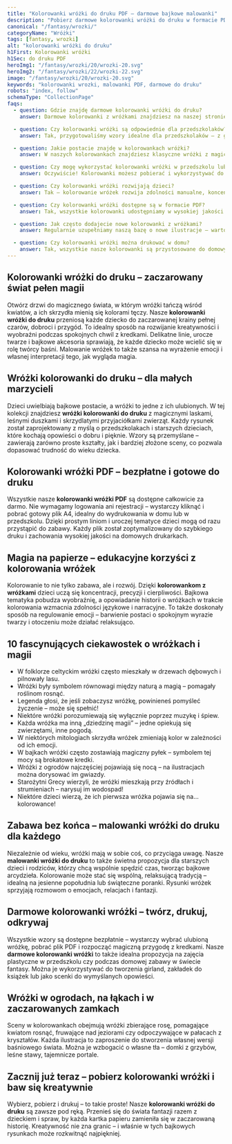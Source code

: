 ```yaml
---
title: "Kolorowanki wróżki do druku PDF – darmowe bajkowe malowanki"
description: "Pobierz darmowe kolorowanki wróżki do druku w formacie PDF. Magia, zaczarowane ogrody – idealne dla dzieci. "
canonical: "/fantasy/wrozki/"
categoryName: "Wróżki"
tags: [fantasy, wrozki]
alt: "kolorowanki wróżki do druku"
h1First: Kolorowanki wróżki
h1Sec: do druku PDF
heroImg1: "/fantasy/wrozki/20/wrozki-20.svg"
heroImg2: "/fantasy/wrozki/22/wrozki-22.svg"
image: "/fantasy/wrozki/20/wrozki-20.svg"
keywords: "kolorowanki wrozki, malowanki PDF, darmowe do druku"
robots: "index, follow"
schemaType: "CollectionPage"
faqs:
  - question: Gdzie znajdę darmowe kolorowanki wróżki do druku?
    answer: Darmowe kolorowanki z wróżkami znajdziesz na naszej stronie – wystarczy pobrać pliki PDF i wydrukować je w formacie A4. Nie wymagamy logowania ani rejestracji.

  - question: Czy kolorowanki wróżki są odpowiednie dla przedszkolaków?
    answer: Tak, przygotowaliśmy wzory idealne dla przedszkolaków – z grubymi konturami, prostymi kształtami i bajkowymi motywami, które rozbudzają dziecięcą wyobraźnię.

  - question: Jakie postacie znajdę w kolorowankach wróżki?
    answer: W naszych kolorowankach znajdziesz klasyczne wróżki z magicznymi różdżkami, skrzydlatych opiekunów natury, wróżki w zaczarowanych ogrodach i wiele innych fantastycznych ilustracji.

  - question: Czy mogę wykorzystać kolorowanki wróżki w przedszkolu lub szkole?
    answer: Oczywiście! Kolorowanki możesz pobierać i wykorzystywać do celów edukacyjnych w placówkach oświatowych – to świetny materiał na zajęcia plastyczne lub tematyczne.

  - question: Czy kolorowanki wróżki rozwijają dzieci?
    answer: Tak – kolorowanie wróżek rozwija zdolności manualne, koncentrację i kreatywność. Dodatkowo bajkowa tematyka pomaga w rozwijaniu opowieści i myślenia obrazowego.

  - question: Czy kolorowanki wróżki dostępne są w formacie PDF?
    answer: Tak, wszystkie kolorowanki udostępniamy w wysokiej jakości formacie PDF – gotowym do druku bez żadnych dodatkowych kroków.

  - question: Jak często dodajecie nowe kolorowanki z wróżkami?
    answer: Regularnie uzupełniamy naszą bazę o nowe ilustracje – warto zaglądać co kilka dni, by odkryć świeże propozycje z bajkowego świata wróżek.

  - question: Czy kolorowanki wróżki można drukować w domu?
    answer: Tak, wszystkie nasze kolorowanki są przystosowane do domowych drukarek – wystarczy standardowy papier A4 i można zaczynać zabawę!
---
```


## Kolorowanki wróżki do druku – zaczarowany świat pełen magii

Otwórz drzwi do magicznego świata, w którym wróżki tańczą wśród kwiatów, a ich skrzydła mienią się kolorami tęczy. Nasze **kolorowanki wróżki do druku** przeniosą każde dziecko do zaczarowanej krainy pełnej czarów, dobroci i przygód. To idealny sposób na rozwijanie kreatywności i wyobraźni podczas spokojnych chwil z kredkami. Delikatne linie, urocze twarze i bajkowe akcesoria sprawiają, że każde dziecko może wcielić się w rolę twórcy baśni. Malowanie wróżek to także szansa na wyrażenie emocji i własnej interpretacji tego, jak wygląda magia.

## Wróżki kolorowanki do druku – dla małych marzycieli

Dzieci uwielbiają bajkowe postacie, a wróżki to jedne z ich ulubionych. W tej kolekcji znajdziesz **wróżki kolorowanki do druku** z magicznymi laskami, leśnymi duszkami i skrzydlatymi przyjaciółkami zwierząt. Każdy rysunek został zaprojektowany z myślą o przedszkolakach i starszych dzieciach, które kochają opowieści o dobru i pięknie. Wzory są przemyślane – zawierają zarówno proste kształty, jak i bardziej złożone sceny, co pozwala dopasować trudność do wieku dziecka.

## Kolorowanki wróżki PDF – bezpłatne i gotowe do druku

Wszystkie nasze **kolorowanki wróżki PDF** są dostępne całkowicie za darmo. Nie wymagamy logowania ani rejestracji – wystarczy kliknąć i pobrać gotowy plik A4, idealny do wydrukowania w domu lub w przedszkolu. Dzięki prostym liniom i uroczej tematyce dzieci mogą od razu przystąpić do zabawy. Każdy plik został zoptymalizowany do szybkiego druku i zachowania wysokiej jakości na domowych drukarkach.

## Magia na papierze – edukacyjne korzyści z kolorowania wróżek

Kolorowanie to nie tylko zabawa, ale i rozwój. Dzięki **kolorowankom z wróżkami** dzieci uczą się koncentracji, precyzji i cierpliwości. Bajkowa tematyka pobudza wyobraźnię, a opowiadanie historii o wróżkach w trakcie kolorowania wzmacnia zdolności językowe i narracyjne. To także doskonały sposób na regulowanie emocji – barwienie postaci o spokojnym wyrazie twarzy i otoczeniu może działać relaksująco.

## 10 fascynujących ciekawostek o wróżkach i magii

<ul class="grid grid-cols-1 mb-3 sm:grid-cols-2 md:grid-cols-3 lg:grid-cols-5 gap-x-6 gap-y-3 text-center text-base md:text-lg font-light max-w-5xl mx-auto">
  <li class="bg-none text-black p-2 flex items-center justify-center font-medium rounded border-4 border-dotted border-pink-400">W folklorze celtyckim wróżki często mieszkały w drzewach dębowych i pilnowały lasu.</li>
  <li class="bg-none text-black p-2 flex items-center justify-center font-medium rounded border-4 border-dotted border-lime-500">Wróżki były symbolem równowagi między naturą a magią – pomagały roślinom rosnąć.</li>
  <li class="bg-none text-black p-2 flex items-center justify-center font-medium rounded border-4 border-dotted border-purple-500">Legenda głosi, że jeśli zobaczysz wróżkę, powinieneś pomyśleć życzenie – może się spełnić!</li>
  <li class="bg-none text-black p-2 flex items-center justify-center font-medium rounded border-4 border-dotted border-blue-400">Niektóre wróżki porozumiewają się wyłącznie poprzez muzykę i śpiew.</li>
  <li class="bg-none text-black p-2 flex items-center justify-center font-medium rounded border-4 border-dotted border-orange-400">Każda wróżka ma inną „dziedzinę magii” – jedne opiekują się zwierzętami, inne pogodą.</li>
  <li class="bg-none text-black p-2 flex items-center justify-center font-medium rounded border-4 border-dotted border-yellow-400">W niektórych mitologiach skrzydła wróżek zmieniają kolor w zależności od ich emocji.</li>
  <li class="bg-none text-black p-2 flex items-center justify-center font-medium rounded border-4 border-dotted border-teal-400">W bajkach wróżki często zostawiają magiczny pyłek – symbolem tej mocy są brokatowe kredki.</li>
  <li class="bg-none text-black p-2 flex items-center justify-center font-medium rounded border-4 border-dotted border-red-400">Wróżki z ogrodów najczęściej pojawiają się nocą – na ilustracjach można dorysować im gwiazdy.</li>
  <li class="bg-none text-black p-2 flex items-center justify-center font-medium rounded border-4 border-dotted border-sky-500">Starożytni Grecy wierzyli, że wróżki mieszkają przy źródłach i strumieniach – narysuj im wodospad!</li>
  <li class="bg-none text-black p-2 flex items-center justify-center font-medium rounded border-4 border-dotted border-main-500">Niektóre dzieci wierzą, że ich pierwsza wróżka pojawia się na... kolorowance!</li>
</ul>

## Zabawa bez końca – malowanki wróżki do druku dla każdego

Niezależnie od wieku, wróżki mają w sobie coś, co przyciąga uwagę. Nasze **malowanki wróżki do druku** to także świetna propozycja dla starszych dzieci i rodziców, którzy chcą wspólnie spędzić czas, tworząc bajkowe arcydzieła. Kolorowanie może stać się wspólną, relaksującą tradycją – idealną na jesienne popołudnia lub świąteczne poranki. Rysunki wróżek sprzyjają rozmowom o emocjach, relacjach i fantazji.

## Darmowe kolorowanki wróżki – twórz, drukuj, odkrywaj

Wszystkie wzory są dostępne bezpłatnie – wystarczy wybrać ulubioną wróżkę, pobrać plik PDF i rozpocząć magiczną przygodę z kredkami. Nasze **darmowe kolorowanki wróżki** to także idealna propozycja na zajęcia plastyczne w przedszkolu czy podczas domowej zabawy w świecie fantasy. Można je wykorzystywać do tworzenia girland, zakładek do książek lub jako scenki do wymyślanych opowieści.

## Wróżki w ogrodach, na łąkach i w zaczarowanych zamkach

Sceny w kolorowankach obejmują wróżki zbierające rosę, pomagające kwiatom rosnąć, fruwające nad jeziorami czy odpoczywające w pałacach z kryształów. Każda ilustracja to zaproszenie do stworzenia własnej wersji baśniowego świata. Można je wzbogacić o własne tła – domki z grzybów, leśne stawy, tajemnicze portale.

## Zacznij już teraz – pobierz kolorowanki wróżki i baw się kreatywnie

Wybierz, pobierz i drukuj – to takie proste! Nasze **kolorowanki wróżki do druku** są zawsze pod ręką. Przenieś się do świata fantazji razem z dzieckiem i spraw, by każda kartka papieru zamieniła się w zaczarowaną historię. Kreatywność nie zna granic – i właśnie w tych bajkowych rysunkach może rozkwitnąć najpiękniej.
